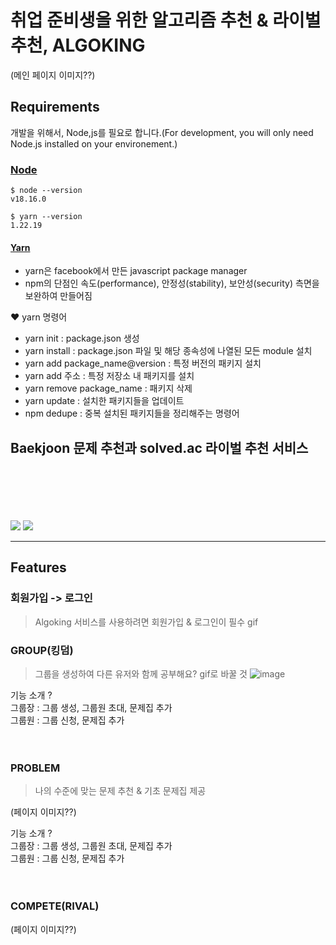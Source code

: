 # **취업 준비생을 위한 알고리즘 추천 & 라이벌 추천, ALGOKING**

(메인 페이지 이미지??)
<br/>
## Requirements
개발을 위해서, Node,js를 필요로 합니다.(For development, you will only need Node.js installed on your environement.)

### [Node](https://nodejs.org/ko)

    $ node --version
    v18.16.0

    $ yarn --version
    1.22.19

#### [Yarn](https://yarnpkg.com/)
- yarn은 facebook에서 만든 javascript package manager
- npm의 단점인 속도(performance), 안정성(stability), 보안성(security) 측면을 보완하여 만들어짐
  
♥ yarn 명령어
- yarn init : package.json 생성
- yarn install : package.json 파일 및 해당 종속성에 나열된 모든 module 설치
- yarn add package_name@version : 특정 버전의 패키지 설치
- yarn add 주소 : 특정 저장소 내 패키지를 설치 
- yarn remove package_name : 패키지 삭제
- yarn update : 설치한 패키지들을 업데이트
- npm dedupe : 중복 설치된 패키지들을 정리해주는 명령어

## Baekjoon 문제 추천과 solved.ac 라이벌 추천 서비스



<br/><br/><br/><br/><br/>
<img src="https://img.shields.io/badge/React-0088cc?style=flat-square&logo=React&logoColor=white"/>&nbsp;<img src="https://img.shields.io/badge/Node.js-339933?style=flat-square&logo=Node.js&logoColor=white"/>&nbsp;

------

## Features

### 회원가입 -> 로그인

> Algoking 서비스를 사용하려면 회원가입 & 로그인이 필수
gif

### GROUP(킹덤)

> 그룹을 생성하여 다른 유저와 함께 공부해요?
gif로 바꿀 것
![image](https://github.com/kyj098707/AIVLE_BIGPRJ/assets/74905388/beeefbf7-8d2f-449d-9f6d-2c90feaeee4a)

기능 소개 ? <br/>
그룹장 : 그룹 생성, 그룹원 초대, 문제집 추가 <br/>
그룹원 : 그룹 신청, 문제집 추가
<br/><br/><br/>

### PROBLEM

> 나의 수준에 맞는 문제 추천 & 기초 문제집 제공

(페이지 이미지??)

기능 소개 ? <br/>
그룹장 : 그룹 생성, 그룹원 초대, 문제집 추가 <br/>
그룹원 : 그룹 신청, 문제집 추가
<br/><br/><br/>


### COMPETE(RIVAL)

> 

(페이지 이미지??)


